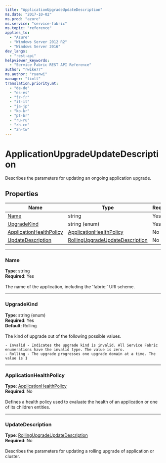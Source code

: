 ```yaml
---
title: "ApplicationUpgradeUpdateDescription"
ms.date: "2017-10-02"
ms.prod: "azure"
ms.service: "service-fabric"
ms.topic: "reference"
applies_to: 
  - "Azure"
  - "Windows Server 2012 R2"
  - "Windows Server 2016"
dev_langs: 
  - "rest-api"
helpviewer_keywords: 
  - "Service Fabric REST API Reference"
author: "rwike77"
ms.author: "ryanwi"
manager: "timlt"
translation.priority.mt: 
  - "de-de"
  - "es-es"
  - "fr-fr"
  - "it-it"
  - "ja-jp"
  - "ko-kr"
  - "pt-br"
  - "ru-ru"
  - "zh-cn"
  - "zh-tw"
---
```

# ApplicationUpgradeUpdateDescription

Describes the parameters for updating an ongoing application upgrade.

## Properties
| Name | Type | Required |
| --- | --- | --- |
| [Name](#name) | string | Yes |
| [UpgradeKind](#upgradekind) | string (enum) | Yes |
| [ApplicationHealthPolicy](#applicationhealthpolicy) | [ApplicationHealthPolicy](sfclient-v60-model-applicationhealthpolicy.md) | No |
| [UpdateDescription](#updatedescription) | [RollingUpgradeUpdateDescription](sfclient-v60-model-rollingupgradeupdatedescription.md) | No |

____
### Name
__Type__: string <br/>
__Required__: Yes<br/>
<br/>
The name of the application, including the 'fabric:' URI scheme.

____
### UpgradeKind
__Type__: string (enum) <br/>
__Required__: Yes<br/>
__Default__: Rolling <br/>
<br/>
The kind of upgrade out of the following possible values.

    - Invalid - Indicates the upgrade kind is invalid. All Service Fabric enumerations have the invalid type. The value is zero.
    - Rolling - The upgrade progresses one upgrade domain at a time. The value is 1


____
### ApplicationHealthPolicy
__Type__: [ApplicationHealthPolicy](sfclient-v60-model-applicationhealthpolicy.md) <br/>
__Required__: No<br/>
<br/>
Defines a health policy used to evaluate the health of an application or one of its children entities.


____
### UpdateDescription
__Type__: [RollingUpgradeUpdateDescription](sfclient-v60-model-rollingupgradeupdatedescription.md) <br/>
__Required__: No<br/>
<br/>
Describes the parameters for updating a rolling upgrade of application or cluster.
